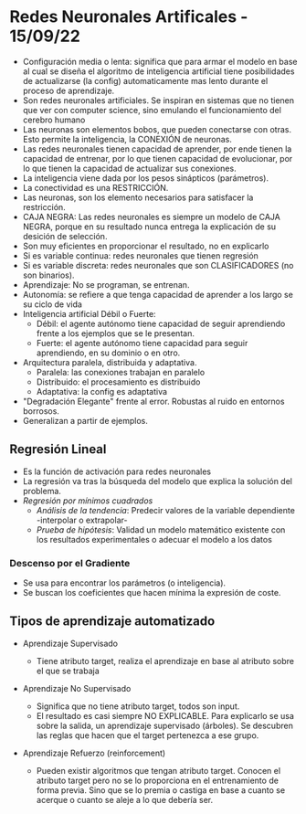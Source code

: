 # Redes Neuronales Artificales - 15/09/22

- Configuración media o lenta: significa que para armar el modelo en base al cual se diseña el algoritmo de inteligencia artificial tiene posibilidades de actualizarse (la config) automaticamente mas lento durante el proceso de aprendizaje.
- Son redes neuronales artificiales. Se inspiran en sistemas que no tienen que ver con computer science, sino emulando el funcionamiento del cerebro humano
- Las neuronas son elementos bobos, que pueden conectarse con otras. Esto permite la inteligencia, la CONEXIÓN de neuronas. 
- Las redes neuronales tienen capacidad de aprender, por ende tienen la capacidad de entrenar, por lo que tienen capacidad de evolucionar, por lo que tienen la capacidad de actualizar sus conexiones. 
- La inteligencia viene dada por los pesos sinápticos (parámetros). 
- La conectividad es una RESTRICCIÓN. 
- Las neuronas, son los elemento necesarios para satisfacer la restricción.
- CAJA NEGRA: Las redes neuronales es siempre un modelo de CAJA NEGRA, porque en su resultado nunca entrega la explicación de su desición de selección.
- Son muy eficientes en proporcionar el resultado, no en explicarlo
- Si es variable continua: redes neuronales que tienen regresión
- Si es variable discreta: redes neuronales que son CLASIFICADORES (no son binarios).
- Aprendizaje: No se programan, se entrenan.
- Autonomía: se refiere a que tenga capacidad de aprender a los largo se su ciclo de vida
- Inteligencia artificial Débil o Fuerte:
    - Débil: el agente autónomo tiene capacidad de seguir aprendiendo frente a los ejemplos que se le presentan.
    - Fuerte: el agente autónomo tiene capacidad para seguir aprendiendo, en su dominio o en otro.
- Arquitectura paralela, distribuida y adaptativa.
    - Paralela: las conexiones trabajan en paralelo
    - Distribuido: el procesamiento es distribuido
    - Adaptativa: la config es adaptativa
- "Degradación Elegante" frente al error. Robustas al ruido en entornos borrosos.
- Generalizan a partir de ejemplos.

## Regresión Lineal
- Es la función de activación para redes neuronales
- La regresión va tras la búsqueda del modelo que explica la solución del problema.
- *Regresión por mínimos cuadrados*
    - *Análisis de la tendencia*: Predecir valores de la variable dependiente -interpolar o extrapolar-
    - *Prueba de hipótesis*: Validad un modelo matemático existente con los resultados experimentales o adecuar el modelo a los datos

### Descenso por el Gradiente
- Se usa para encontrar los parámetros (o inteligencia).
- Se buscan los coeficientes que hacen mínima la expresión de coste. 

## Tipos de aprendizaje automatizado
- Aprendizaje Supervisado
    - Tiene atributo target, realiza el aprendizaje en base al atributo sobre el que se trabaja
- Aprendizaje No Supervisado
    - Significa que no tiene atributo target, todos son input. 
    - El resultado es casi siempre NO EXPLICABLE. Para explicarlo se usa sobre la salida, un aprendizaje supervisado (árboles). Se descubren las reglas que hacen que el target pertenezca a ese grupo.

- Aprendizaje Refuerzo (reinforcement)
    - Pueden existir algoritmos que tengan atributo target. Conocen el atributo target pero no se lo proporciona en el entrenamiento de forma previa. Sino que se lo premia o castiga en base a cuanto se acerque o cuanto se aleje a lo que debería ser.